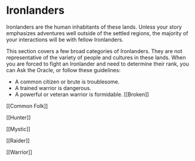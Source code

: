 # Ironlanders
Ironlanders are the human inhabitants of these lands. Unless your story emphasizes adventures well outside of the settled regions, the majority of your interactions will be with fellow Ironlanders.

This section covers a few broad categories of Ironlanders. They are not representative of the variety of people and cultures in these lands. When you are forced to fight an Ironlander and need to determine their rank, you can Ask the Oracle, or follow these guidelines:
- A common citizen or brute is troublesome.
- A trained warrior is dangerous.
- A powerful or veteran warrior is formidable.
[[Broken]]

[[Common Folk]]

[[Hunter]]

[[Mystic]]

[[Raider]]

[[Warrior]]